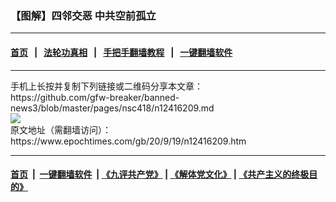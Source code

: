 ### 【图解】四邻交恶 中共空前孤立
------------------------

#### [首页](https://github.com/gfw-breaker/banned-news3/blob/master/README.md) &nbsp;&nbsp;|&nbsp;&nbsp; [法轮功真相](https://github.com/begood0513/basic/blob/master/README.md)  &nbsp;&nbsp;|&nbsp;&nbsp; [手把手翻墙教程](https://github.com/gfw-breaker/guides/wiki)  &nbsp;&nbsp;|&nbsp;&nbsp; [一键翻墙软件](https://github.com/gfw-breaker/nogfw/blob/master/README.md)  



<div><div class="infogram-embed" data-id="a0157929-3008-4dd1-a041-dc0aa08e1251" data-mid="a0157929-3008-4dd1-a041-dc0aa08e1251" data-title="Desktop_四邻交恶 中共空前孤立" data-type="interactive">
</div>
</div>
<hr/>
手机上长按并复制下列链接或二维码分享本文章：<br/>
https://github.com/gfw-breaker/banned-news3/blob/master/pages/nsc418/n12416209.md <br/>
<a href='https://github.com/gfw-breaker/banned-news3/blob/master/pages/nsc418/n12416209.md'><img src='https://github.com/gfw-breaker/banned-news3/blob/master/pages/nsc418/n12416209.md.png'/></a> <br/>
原文地址（需翻墙访问）：https://www.epochtimes.com/gb/20/9/19/n12416209.htm


------------------------
#### [首页](https://github.com/gfw-breaker/banned-news3/blob/master/README.md) &nbsp;|&nbsp; [一键翻墙软件](https://github.com/gfw-breaker/nogfw/blob/master/README.md) &nbsp;| [《九评共产党》](https://github.com/gfw-breaker/9ping.md/blob/master/README.md#九评之一评共产党是什么) | [《解体党文化》](https://github.com/gfw-breaker/jtdwh.md/blob/master/README.md) | [《共产主义的终极目的》](https://github.com/gfw-breaker/gczydzjmd.md/blob/master/README.md)


<img src='http://gfw-breaker.win/banned-news3/pages/nsc418/n12416209.md' width='0px' height='0px'/>